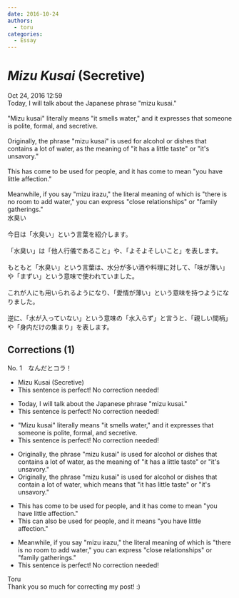 ```yaml
---
date: 2016-10-24
authors:
  - toru
categories:
  - Essay
---
```


<h1 id="subject_show"><strong><em>Mizu Kusai</strong></em> (Secretive)</h1>
<div class="date">Oct 24, 2016 12:59</div>
<div id="post"><div id="body_show_ori">
Today, I will talk about the Japanese phrase "mizu kusai."<br/><br/>"Mizu kusai" literally means "it smells water," and it expresses that someone is polite, formal, and secretive.<br/><br/>Originally, the phrase "mizu kusai" is used for alcohol or dishes that contains a lot of water, as the meaning of "it has a little taste" or "it's unsavory."<br/><br/>This has come to be used for people, and it has come to mean "you have little affection."<br/><br/>Meanwhile, if you say "mizu irazu," the literal meaning of which is "there is no room to add water," you can express "close relationships" or "family gatherings."
</div></div>

<!-- more -->

<div id="post_ja"><div id="body_show_mo">
水臭い<br/><br/>今日は「水臭い」という言葉を紹介します。<br/><br/>「水臭い」は「他人行儀であること」や、「よそよそしいこと」を表します。<br/><br/>もともと「水臭い」という言葉は、水分が多い酒や料理に対して、「味が薄い」や「まずい」という意味で使われていました。<br/><br/>これが人にも用いられるようになり、「愛情が薄い」という意味を持つようになりました。<br/><br/>逆に、「水が入っていない」という意味の「水入らず」と言うと、「親しい間柄」や「身内だけの集まり」を表します。
</div></div>

## Corrections (1)
<div id="block"><div class="first_name"> No. 1　<span class="just_name">なんだとコラ！</span></div><div id="block2">
<ul class="correction_field">
<li class="incorrect">Mizu Kusai (Secretive)</li>
<li class="corrected perfect">This sentence is perfect! No correction needed!</li>
</ul>
<ul class="correction_field">
<li class="incorrect">Today, I will talk about the Japanese phrase "mizu kusai."</li>
<li class="corrected perfect">This sentence is perfect! No correction needed!</li>
</ul>
<ul class="correction_field">
<li class="incorrect">"Mizu kusai" literally means "it smells water," and it expresses that someone is polite, formal, and secretive.</li>
<li class="corrected perfect">This sentence is perfect! No correction needed!</li>
</ul>
<ul class="correction_field">
<li class="incorrect">Originally, the phrase "mizu kusai" is used for alcohol or dishes that contains a lot of water, as the meaning of "it has a little taste" or "it's unsavory."</li>
<li class="corrected correct">
Originally, the phrase "mizu kusai" is used for alcohol or dishes that contain a lot of water, which means that "it has little taste" or "it's unsavory."
</li>
</ul>
<ul class="correction_field">
<li class="incorrect">This has come to be used for people, and it has come to mean "you have little affection."</li>
<li class="corrected correct">
This can also be used for people, and it means "you have little affection."
</li>
</ul>
<ul class="correction_field">
<li class="incorrect">Meanwhile, if you say "mizu irazu," the literal meaning of which is "there is no room to add water," you can express "close relationships" or "family gatherings."</li>
<li class="corrected perfect">This sentence is perfect! No correction needed!</li>
</ul>
</div><div class="name"><span class="just_name">Toru</span><br>
Thank you so much for correcting my post! :)
</div>
</div>
